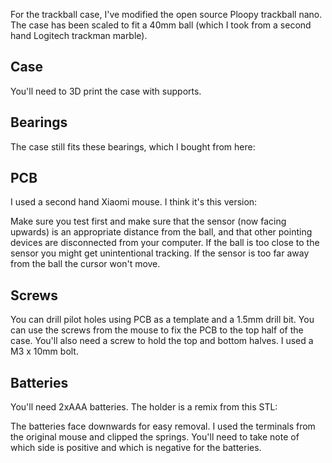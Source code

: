 For the trackball case, I've modified the open source Ploopy trackball nano.
The case has been scaled to fit a 40mm ball (which I took from a second hand Logitech trackman marble).

## Case
You'll need to 3D print the case with supports.

## Bearings
The case still fits these bearings, which I bought from here:

## PCB
I used a second hand Xiaomi mouse. I think it's this version:


Make sure you test first and make sure that the sensor (now facing upwards) is an appropriate distance from the ball, and that other pointing devices are disconnected from your computer.
If the ball is too close to the sensor you might get unintentional tracking. If the sensor is too far away from the ball the cursor won't move.

## Screws
You can drill pilot holes using PCB as a template and a 1.5mm drill bit. You can use the screws from the mouse to fix the PCB to the top half of the case.
You'll also need a screw to hold the top and bottom halves. I used a M3 x 10mm bolt.

## Batteries
You'll need 2xAAA batteries.  The holder is a remix from this STL:

The batteries face downwards for easy removal.
I used the terminals from the original mouse and clipped the springs.  You'll need to take note of which side is positive and which is negative for the batteries.
